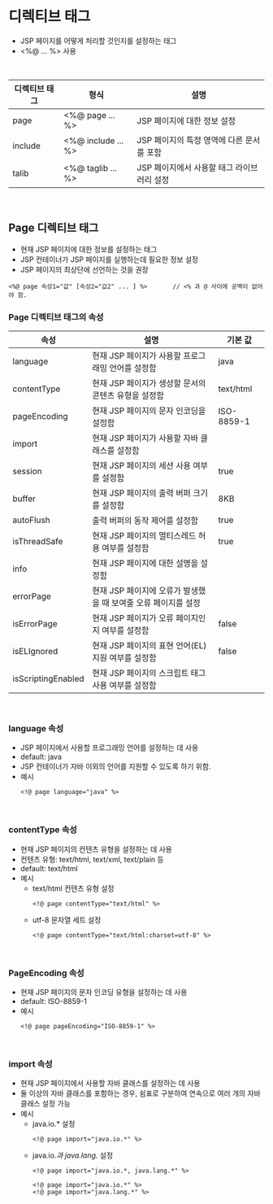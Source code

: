 # 디렉티브 태그
- JSP 페이지를 어떻게 처리할 것인지를 설정하는 태그
- <%@ ... %> 사용

<br>

|디렉티브 태그|형식|설명|
|---|--|--|
|page|<%@ page ... %>|JSP 페이지에 대한 정보 설정|
|include|<%@ include ... %>|JSP 페이지의 특정 영역에 다른 문서를 포함|
|talib|<%@ taglib ... %>|JSP 페이지에서 사용할 태그 라이브러리 설정|

<br>

## Page 디렉티브 태그
- 현재 JSP 페이지에 대한 정보를 설정하는 태그
- JSP 컨테이너가 JSP 페이지를 실행하는데 필요한 정보 설정
- JSP 페이지의 최상단에 선언하는 것을 권장
```
<%@ page 속성1="값" [속성2="값2" ... ] %>       // <% 과 @ 사이에 공백이 없어야 함.
```

### Page 디렉티브 태그의 속성

|속성|설명|기본 값|
|--|--|--|
|language|현재 JSP 페이지가 사용할 프로그래밍 언어를 설정함|java|
|contentType|현재 JSP 페이지가 생성할 문서의 콘텐츠 유형을 설정함|text/html|
|pageEncoding|현재 JSP 페이지의 문자 인코딩을 설정함|ISO-8859-1|
|import|현재 JSP 페이지가 사용할 자바 클래스를 설정함||
|session|현재 JSP 페이지의 세션 사용 여부를 설정함|true|
|buffer|현재 JSP 페이지의 출력 버퍼 크기를 설정함|8KB|
|autoFlush|출력 버퍼의 동작 제어를 설정함|true|
|isThreadSafe|현재 JSP 페이지의 멀티스레드 허용 여부를 설정함|true|
|info|현재 JSP 페이지에 대한 설명을 설정함||
|errorPage|현재 JSP 페이지에 오류가 발생했을 때 보여줄 오류 페이지를 설정||
|isErrorPage|현재 JSP 페이지가 오류 페이지인지 여부를 설정함|false|
|isELIgnored|현재 JSP 페이지의 표현 언어(EL) 지원 여부를 설정함|false|
|isScriptingEnabled|현재 JSP 페이지의 스크립트 태그 사용 여부를 설정함||

<br>

### language 속성
- JSP 페이지에서 사용할 프로그래밍 언어를 설정하는 데 사용
- default: java
- JSP 컨테이너가 자바 이외의 언어를 지원할 수 있도록 하기 위함.
- 예시
    ```
    <!@ page language="java" %>
    ```

<br>

### contentType 속성
- 현재 JSP 페이지의 컨텐츠 유형을 설정하는 데 사용
- 컨텐츠 유형: text/html, text/xml, text/plain 등
- default: text/html
- 예시
    - text/html 컨텐츠 유형 설정
        ```
        <!@ page contentType="text/html" %>
        ```
    - utf-8 문자열 세트 설정
        ```
        <!@ page contentType="text/html:charset=utf-8" %>
        ```

<br>

### PageEncoding 속성
- 현재 JSP 페이지의 문자 인코딩 유형을 설정하는 데 사용
- default: ISO-8859-1
- 예시
    ```
    <!@ page pageEncoding="ISO-8859-1" %>
    ```

<br>

### import 속성
- 현재 JSP 페이지에서 사용할 자바 클래스를 설정하는 데 사용
- 둘 이상의 자바 클래스를 포함하는 경우, 쉼표로 구분하여 연속으로 여러 개의 자바 클래스 설정 가능
- 예시
    - java.io.* 설정
        ```
        <!@ page import="java.io.*" %>
        ```
    - java.io.*과 java.lang.* 설정
        ```
        <!@ page import="java.io.*, java.lang.*" %>
        ```
        ```
        <!@ page import="java.io.*" %>
        <!@ page import="java.lang.*" %>
        ```